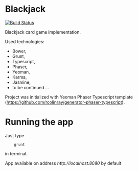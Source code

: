 # Blackjack 

[![Build Status][travis-badge]][travis-badge-url]

Blackjack card game implementation. 

Used technologies:
- Bower,
- Grunt,
- Typescript, 
- Phaser,
- Yeoman,
- Karma,
- Jasmine,
- to be continued ... 

Project was initialized with Yeoman Phaser Typescript template (https://github.com/rcolinray/generator-phaser-typescript).

# Running the app
Just type 
```
	grunt
``` 
in terminal.

App available on address _http://localhost:8080_ by default


[travis-badge]: https://travis-ci.org/Nevaan/web-blackjack.svg?branch=master
[travis-badge-url]: https://travis-ci.org/Nevaan/web-blackjack
